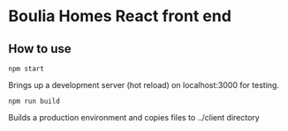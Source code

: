 # Boulia Homes React front end

## How to use

```
npm start

```

Brings up a development server (hot reload) on localhost:3000 for testing.

```
npm run build 

```
Builds a production environment and copies files to ../client directory
